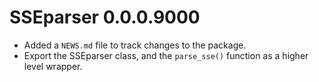 # SSEparser 0.0.0.9000

- Added a `NEWS.md` file to track changes to the package.
- Export the SSEparser class, and the `parse_sse()` function as a higher level wrapper.
